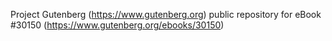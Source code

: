 Project Gutenberg (https://www.gutenberg.org) public repository for eBook #30150 (https://www.gutenberg.org/ebooks/30150)
